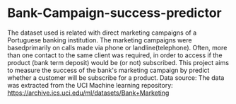 # Bank-Campaign-success-predictor
The dataset used is related with direct marketing campaigns of a Portuguese banking institution. The marketing campaigns were basedprimarily on calls made via phone or landline(telephone). Often, more than one contact to the same client was required, in order to access if the product (bank term deposit) would be (or not) subscribed. This project aims to measure the success of the bank's marketing campaign by predict whether a customer will be subscribe for a product.  Data source: The data was extracted from the UCI Machine learning repository: https://archive.ics.uci.edu/ml/datasets/Bank+Marketing
